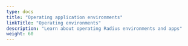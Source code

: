 ```yaml
---
type: docs
title: "Operating application environments"
linkTitle: "Operating environments"
description: "Learn about operating Radius environments and apps"
weight: 60
---
```

